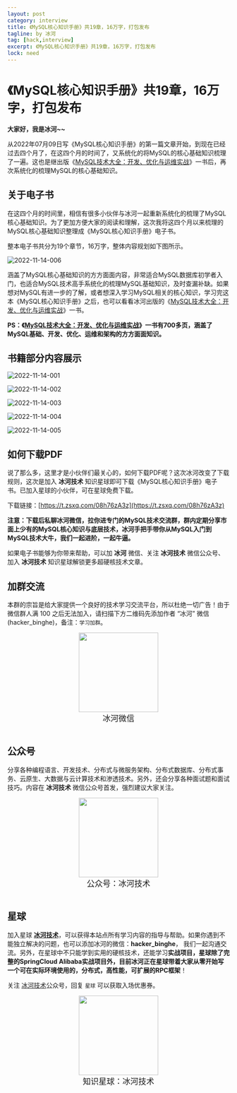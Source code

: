 ```yaml
---
layout: post
category: interview
title: 《MySQL核心知识手册》共19章，16万字，打包发布
tagline: by 冰河
tag: [hack,interview]
excerpt: 《MySQL核心知识手册》共19章，16万字，打包发布
lock: need
---
```


# 《MySQL核心知识手册》共19章，16万字，打包发布

**大家好，我是冰河~~**

从2022年07月09日写《MySQL核心知识手册》的第一篇文章开始，到现在已经过去四个月了，在这四个月的时间了，又系统化的将MySQL的核心基础知识梳理了一遍。这也是继出版《[MySQL技术大全：开发、优化与运维实战](https://mp.weixin.qq.com/s?__biz=Mzg4MjU0OTM1OA==&mid=2247489670&idx=1&sn=fe4e1d4f3db05607e37f35cbd7837fc8&chksm=cf55af87f8222691c42b252444a2d5ec1989aadbc0956463169fe6bc8f77c4977b3a4d2dfe9c&token=776659970&lang=zh_CN#rd)》一书后，再次系统化的梳理MySQL的核心基础知识。

## 关于电子书

在这四个月的时间里，相信有很多小伙伴与冰河一起重新系统化的梳理了MySQL核心基础知识。为了更加方便大家的阅读和理解，这次我将这四个月以来梳理的MySQL核心基础知识整理成《MySQL核心知识手册》电子书。

整本电子书共分为19个章节，16万字，整体内容规划如下图所示。

![2022-11-14-006](https://binghe.gitcode.host/assets/images/core/mysql/base/2022-11-14-006.png)

涵盖了MySQL核心基础知识的方方面面内容，非常适合MySQL数据库初学者入门，也适合MySQL技术高手系统化的梳理MySQL基础知识，及时查漏补缺。如果想对MySQL有进一步的了解，或者想深入学习MySQL相关的核心知识，学习完这本《MySQL核心知识手册》之后，也可以看看冰河出版的《[MySQL技术大全：开发、优化与运维实战](https://mp.weixin.qq.com/s?__biz=Mzg4MjU0OTM1OA==&mid=2247489670&idx=1&sn=fe4e1d4f3db05607e37f35cbd7837fc8&chksm=cf55af87f8222691c42b252444a2d5ec1989aadbc0956463169fe6bc8f77c4977b3a4d2dfe9c&token=776659970&lang=zh_CN#rd)》一书。

**PS：《[MySQL技术大全：开发、优化与运维实战](https://mp.weixin.qq.com/s?__biz=Mzg4MjU0OTM1OA==&mid=2247489670&idx=1&sn=fe4e1d4f3db05607e37f35cbd7837fc8&chksm=cf55af87f8222691c42b252444a2d5ec1989aadbc0956463169fe6bc8f77c4977b3a4d2dfe9c&token=776659970&lang=zh_CN#rd)》一书有700多页，涵盖了MySQL基础、开发、优化、运维和架构的方方面面知识。**

## 书籍部分内容展示

![2022-11-14-001](https://binghe.gitcode.host/assets/images/core/mysql/base/2022-11-14-001.png)

![2022-11-14-002](https://binghe.gitcode.host/assets/images/core/mysql/base/2022-11-14-002.png)

![2022-11-14-003](https://binghe.gitcode.host/assets/images/core/mysql/base/2022-11-14-003.png)

![2022-11-14-004](https://binghe.gitcode.host/assets/images/core/mysql/base/2022-11-14-004.png)

![2022-11-14-005](https://binghe.gitcode.host/assets/images/core/mysql/base/2022-11-14-005.png)

## 如何下载PDF

说了那么多，这里才是小伙伴们最关心的，如何下载PDF呢？这次冰河改变了下载规则，这次是加入 **冰河技术** 知识星球即可下载《MySQL核心知识手册》电子书。已加入星球的小伙伴，可在星球免费下载。

下载链接：[https://t.zsxq.com/08h76zA3z](https://t.zsxq.com/08h76zA3z)

**注意：下载后私聊冰河微信，拉你进专门的MySQL技术交流群，群内定期分享市面上少有的MySQL核心知识与底层技术，冰河手把手带你从MySQL入门到MySQL技术大牛，我们一起进阶，一起牛逼。**

如果电子书能够为你带来帮助，可以加 **冰河** 微信、关注 **冰河技术** 微信公众号、加入 **冰河技术** 知识星球解锁更多超硬核技术文章。

## 加群交流

本群的宗旨是给大家提供一个良好的技术学习交流平台，所以杜绝一切广告！由于微信群人满 100 之后无法加入，请扫描下方二维码先添加作者 “冰河” 微信(hacker_binghe)，备注：`学习加群`。

<div align="center">
    <img src="https://binghe.gitcode.host/images/personal/hacker_binghe.jpg?raw=true" width="180px">
    <div style="font-size: 18px;">冰河微信</div>
    <br/>
</div>




## 公众号

分享各种编程语言、开发技术、分布式与微服务架构、分布式数据库、分布式事务、云原生、大数据与云计算技术和渗透技术。另外，还会分享各种面试题和面试技巧。内容在 **冰河技术** 微信公众号首发，强烈建议大家关注。

<div align="center">
    <img src="https://img-blog.csdnimg.cn/20210426115714643.jpg?raw=true" width="180px">
    <div style="font-size: 18px;">公众号：冰河技术</div>
    <br/>
</div>



## 星球

加入星球 **[冰河技术](http://m6z.cn/6aeFbs)**，可以获得本站点所有学习内容的指导与帮助。如果你遇到不能独立解决的问题，也可以添加冰河的微信：**hacker_binghe**， 我们一起沟通交流。另外，在星球中不只能学到实用的硬核技术，还能学习**实战项目，星球除了完整的SpringCloud Alibaba实战项目外，目前冰河正在星球带着大家从零开始写一个可在实际环境使用的，分布式，高性能，可扩展的RPC框架**！

关注 [冰河技术](https://img-blog.csdnimg.cn/20210426115714643.jpg?raw=true)公众号，回复 `星球` 可以获取入场优惠券。

<div align="center">
    <img src="https://binghe.gitcode.host/images/personal/xingqiu.png?raw=true" width="180px">
    <div style="font-size: 18px;">知识星球：冰河技术</div>
    <br/>
</div>